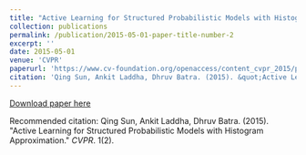 ```yaml
---
title: "Active Learning for Structured Probabilistic Models with Histogram Approximation"
collection: publications
permalink: /publication/2015-05-01-paper-title-number-2
excerpt: ''
date: 2015-05-01
venue: 'CVPR'
paperurl: 'https://www.cv-foundation.org/openaccess/content_cvpr_2015/papers/Sun_Active_Learning_for_2015_CVPR_paper.pdf'
citation: 'Qing Sun, Ankit Laddha, Dhruv Batra. (2015). &quot;Active Learning for Structured Probabilistic Models with Histogram Approximation.&quot; <i>CVPR</i>. 1(2).'
---
```


[Download paper here](https://www.cv-foundation.org/openaccess/content_cvpr_2015/papers/Sun_Active_Learning_for_2015_CVPR_paper.pdf)

Recommended citation: Qing Sun, Ankit Laddha, Dhruv Batra. (2015). "Active Learning for Structured Probabilistic Models with Histogram Approximation." <i>CVPR</i>. 1(2).
